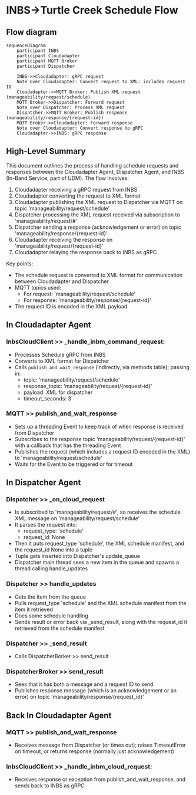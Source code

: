 # INBS->Turtle Creek Schedule Flow

## Flow diagram

```mermaid
sequenceDiagram
    participant INBS
    participant Cloudadapter
    participant MQTT Broker
    participant Dispatcher

    INBS->>Cloudadapter: gRPC request
    Note over Cloudadapter: Convert request to XML: includes request ID
    Cloudadapter->>MQTT Broker: Publish XML request (manageability/request/schedule)
    MQTT Broker->>Dispatcher: Forward request
    Note over Dispatcher: Process XML request
    Dispatcher->>MQTT Broker: Publish response (manageability/response/{request-id})
    MQTT Broker->>Cloudadapter: Forward response
    Note over Cloudadapter: Convert response to gRPC
    Cloudadapter->>INBS: gRPC response
```

## High-Level Summary
This document outlines the process of handling schedule requests and responses between the Cloudadapter Agent, Dispatcher Agent, and INBS (In-Band Service, part of UDM). The flow involves:
1. Cloudadapter receiving a gRPC request from INBS
2. Cloudadapter converting the request to XML format
3. Cloudadapter publishing the XML request to Dispatcher via MQTT on topic 'manageability/request/schedule'
4. Dispatcher processing the XML request received via subscription to 'manageability/request/#'
5. Dispatcher sending a response (acknowledgement or error) on topic 'manageability/response/{request-id}'
6. Cloudadapter receiving the response on 'manageability/request/{request-id}'
7. Cloudadapter relaying the response back to INBS as gRPC

Key points:
- The schedule request is converted to XML format for communication between Cloudadapter and Dispatcher
- MQTT topics used:
  - For request: 'manageability/request/schedule'
  - For response: 'manageability/response/{request-id}'
- The request ID is encoded in the XML payload

## In Cloudadapter Agent

### InbsCloudClient >> _handle_inbm_command_request:
* Processes Schedule gRPC from INBS 
* Converts to XML format for Dispatcher
* Calls `publish_and_wait_response` (indirectly, via methods table); passing in:
  - topic: 'manageability/request/schedule'
  - response_topic: 'manageability/request/{request-id}'
  - payload: XML for dispatcher
  - timeout_seconds: 3

### MQTT >> publish_and_wait_response
* Sets up a threading Event to keep track of when response is received from Dispatcher
* Subscribes to the response topic 'manageability/request/{request-id}' with a callback that has the threading Event
* Publishes the request (which includes a request ID encoded in the XML) to 'manageability/request/schedule'
* Waits for the Event to be triggered or for timeout

## In Dispatcher Agent

### Dispatcher >> _on_cloud_request
* Is subscribed to 'manageability/request/#', so receives the schedule XML message on 'manageability/request/schedule'
* It parses the request into:
  - request_type: 'schedule'
  - request_id: None
* Then it puts request_type 'schedule', the XML schedule manifest, and the request_id None into a tuple
* Tuple gets inserted into Dispatcher's update_queue
* Dispatcher main thread sees a new item in the queue and spawns a thread calling handle_updates

### Dispatcher >> handle_updates
* Gets the item from the queue
* Pulls request_type 'schedule' and the XML schedule manifest from the item it retrieved
* Does some schedule handling
* Sends result or error back via _send_result, along with the request_id it retrieved from the schedule manifest

### Dispatcher >> _send_result
* Calls DispatcherBorker >> send_result

### DispatcherBroker >> send_result
* Sees that it has both a message and a request ID to send
* Publishes response message (which is an acknowledgement or an error) on topic 'manageability/response/{request_id}'

## Back In Cloudadapter Agent

### MQTT >> publish_and_wait_response
* Receives message from Dispatcher (or times out); raises TimeoutError on timeout, or returns response (normally just acknowledgement)

### InbsCloudClient >> _handle_inbm_cloud_request:
* Receives response or exception from publish_and_wait_response, and sends back to INBS as gRPC